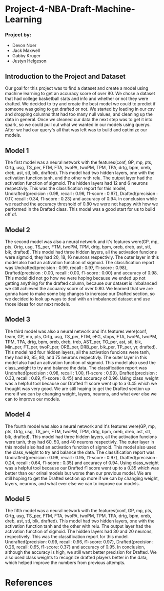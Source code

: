 # Project-4-NBA-Draft-Machine-Learning

### Project by:
* Devon Noer
* Jack Maxwell
* Gabby Kruger
* Justyn Helgeson

  
## Introduction to the Project and Dataset
Our goal for this project was to find a dataset and create a model using machine learning to get an accuracy score of over 80. We chose a dataset that had college basketball stats and info and whether or not they were drafted. We decided to try and create the best model we could to predict if someone was going to get drafted or not. We started by loading in our csv and dropping columns that had too many null values, and cleaning up the data in general. Once we cleaned our data the next step was to get it into spark, so we could pull out what we wanted in our models using querys. After we had our query's all that was left was to build and optimize our models.

## Model 1
The first model was a neural network with the features(conf, GP, mp, pts, Ortg, usg, TS_per, FTM, FTA, twoPA, twoPM, TPM, TPA, drtg, bpm, oreb, dreb, ast, stl, blk, drafted). This model had two hidden layers, one with the activation function tanh, and the other with relu. The output layer had the activation function of sigmoid. The hidden layers had 12 and 6 neurons respectivly. This was the classification report for this model, Undrafted{precision : 0.98, recall : 0.96, f1-score : 0.97}, Drafted{precision : 0.17, recall : 0.34, f1-score : 0.23} and accuracy of 0.94. In conclusion while we reached the accuracy threshold of 0.80 we were not happy with how we performed in the Drafted class. This model was a good start for us to build off of.          
## Model 2
The second model was also a neural network and it's features were(GP, mp, pts, Ortg, usg, TS_per, FTM, twoPM, TPM, drtg, bpm, oreb, dreb, ast, stl, blk, drafted). This model had three hidden layers, all the activation funcions were sigmoid, they had 20, 18, 16 neurons respectivly. The outer layer in this model also had an activation function of sigmoid. The classification report was Undrafted{precision : 0.99, recall : 0.97, f1-score : 0.98}, Drafted{precision : 0.00, recall : 0.00, f1-score : 0.00} and accuracy of 0.98. This model did not go how we were hoping because we ended up not getting anything for the drafted column, because our dataset is imbalanced we still achieved the accuarcy score of over 0.80. We learned that we are gonna have to make some big changes to increase our Drafted section, so we decided to look up ways to deal with an imbalanced dataset and use those ideas for our next models.
## Model 3
The third model was also a neural network and it's features were(conf, team, GP, mp, pts, Ortg, usg, TS_per, FTM, eFG, stops, FTA, twoPA, twoPM, TPM, TPA, drtg, bpm, oreb, dreb, treb, AST_per, TO_per, ast, stl, blk, Min_per, FT_per, twoP_per, ORB_per, DRB_per, blk_per, TP_per, yr, drafted). This model had four hidden layers, all the activation funcions were tanh, they had 90, 85, 80, and 75 neurons respectivly. The outer layer in this model also had an activation function of sigmoid. This model also used the class_weight to try and balance the data. The classification report was Undrafted{precision : 0.98, recall : 1.00, f1-score : 0.99}, Drafted{precision : 0.33, recall : 0.69, f1-score : 0.45} and accuracy of 0.96. Using class_weight was a helpful tool because our Drafted f1 score went up to a 0.45 which we thought was very good. We are still hoping to get the Drafted section up more if we can by changing weight, layers, neurons, and what ever else we can to improve our models.
## Model 4
The fourth model was also a neural network and it's features were(GP, mp, pts, Ortg, usg, TS_per, FTM, twoPM, TPM, drtg, bpm, oreb, dreb, ast, stl, blk, drafted). This model had three hidden layers, all the activation funcions were tanh, they had 60, 50, and 40 neurons respectivly. The outer layer in this model also had an activation function of sigmoid. This model also used the class_weight to try and balance the data. The classification report was Undrafted{precision : 0.99, recall : 0.95, f1-score : 0.97}, Drafted{precision : 0.24, recall : 0.64, f1-score : 0.35} and accuracy of 0.94. Using class_weight was a helpful tool because our Drafted f1 score went up to a 0.35 which was better than our orinal models but worse than our previous model. We are still hoping to get the Drafted section up more if we can by changing weight, layers, neurons, and what ever else we can to improve our models.
## Model 5
The fifth model was a neural network with the features(conf, GP, mp, pts, Ortg, usg, TS_per, FTM, FTA, twoPA, twoPM, TPM, TPA, drtg, bpm, oreb, dreb, ast, stl, blk, drafted). This model had two hidden layers, one with the activation function tanh and the other with relu. The output layer had the activation function of sigmoid. The hidden layers had 30 and 20 neurons, respectively. This was the classification report for this model.
Undrafted{precision: 0.99, recall: 0.96, f1-score: 0.97}, Drafted{precision: 0.26, recall: 0.65, f1-score: 0.37} and accuracy of 0.95. In conclusion, although the accuracy is high, we still want better precision for Drafted. We also used class weights to recognize drafted players better in the data, which helped improve the numbers from previous attempts.

# References

